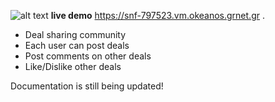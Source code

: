 
![alt text](https://i.imgur.com/L5ysbkC.png "Logo")
**live demo** https://snf-797523.vm.okeanos.grnet.gr .

* Deal sharing community
* Each user can post deals 
* Post comments on other deals
* Like/Dislike other deals

Documentation is still being updated!
